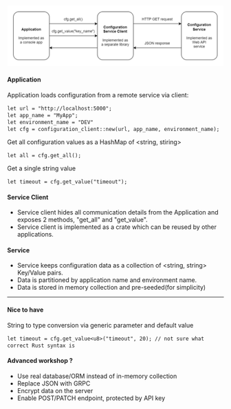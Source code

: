 ![Alt text](diagram.png "Diagramm")

#### Application

Application loads configuration from a remote service via client:

```
let url = "http://localhost:5000";
let app_name = "MyApp";
let environment_name = "DEV"
let cfg = configuration_client::new(url, app_name, environment_name);
```

Get all configuration values as a HashMap of <string, stiring>

```
let all = cfg.get_all();
```

Get a single string value

```
let timeout = cfg.get_value("timeout");
```

#### Service Client

- Service client hides all communication details from the Application and exposes 2 methods, "get_all" and "get_value".
- Service client is implemented as a crate which can be reused by other applications.

#### Service

- Service keeps configuration data as a collection of <string, string> Key/Value pairs.
- Data is partitioned by application name and environment name.
- Data is stored in memory collection and pre-seeded(for simplicity)

---

#### Nice to have

String to type conversion via generic parameter and default value

```
let timeout = cfg.get_value<u8>("timeout", 20); // not sure what correct Rust syntax is
```

#### Advanced workshop ?

- Use real database/ORM instead of in-memory collection
- Replace JSON with GRPC
- Encrypt data on the server
- Enable POST/PATCH endpoint, protected by API key
